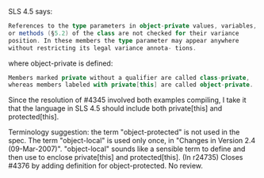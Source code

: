 SLS 4.5 says:
```scala
References to the type parameters in object-private values, variables,
or methods (§5.2) of the class are not checked for their variance
position. In these members the type parameter may appear anywhere
without restricting its legal variance annota- tions.
```
where object-private is defined:
```scala
Members marked private without a qualifier are called class-private,
whereas members labeled with private[this] are called object-private.
```
Since the resolution of #4345 involved both examples compiling, I take it that the language in SLS 4.5 should include both private[this] and protected[this].

Terminology suggestion: the term "object-protected" is not used in the spec.  The term "object-local" is used only once, in "Changes in Version 2.4 (09-Mar-2007)".  "object-local" sounds like a sensible term to define and then use to enclose private[this] and protected[this].
(In r24735) Closes #4376 by adding definition for object-protected. No review.
